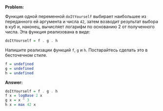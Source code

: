 **Problem:**

Функция одной переменной `doItYourself` выбирает наибольшее из переданного ей аргумента и числа `42`,
затем возводит результат выбора в куб и, наконец, вычисляет логарифм по основанию 2 от полученного числа.
Эта функция реализована в виде:

```haskell
doItYourself = f . g . h
```
Напишите реализации функций `f`, `g` и `h`. Постарайтесь сделать это в бесточечном стиле.

```haskell
f = undefined
g = undefined
h = undefined
```

**Answer:**

```haskell
doItYourself = f . g . h
f x = logBase 2 x
g x = x ^ 3
h x = max 42 x
```
